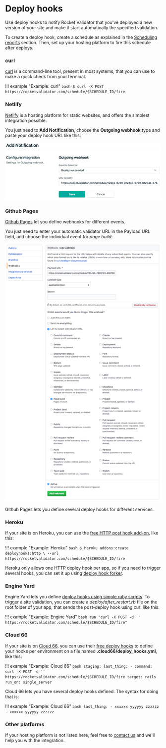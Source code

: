 # Deploy hooks

Use deploy hooks to notify Rocket Validator that you've deployed a new version of your site and make it start automatically the specified validation.

To create a deploy hook, create a schedule as explained in the [Scheduling reports](/scheduling) section. Then, set up your hosting platform to fire this schedule after deploys.

### curl

<a href="http://curl.haxx.se/" target="_blank">curl</a> is a command-line tool, present in most systems, that you can use to make a quick check from your terminal.

!!! example "Example: curl"
    ```bash
    $ curl -X POST https://rocketvalidator.com/schedule/$SCHEDULE_ID/fire
    ```

### Netlify

<a href="https://www.netlify.com/" target="_blank">Netlify</a> is a hosting platform for static websites, and offers the simplest integration possible.

You just need to <strong>Add Notification</strong>, choose the <strong>Outgoing webhook</strong> type and paste your deploy hook URL like this:

![Netlify screenshot](/img/schedules/netlify.png)

### Github Pages

<a href="https://pages.github.com/">Github Pages</a> let you define webhooks for different events.

You just need to enter your automatic validator URL in the Payload URL field, and choose the individual event for <i>page build</i>:

![Github pages screenshot](/img/schedules/github-pages.png)

Github Pages lets you define several deploy hooks for different services.

### Heroku

If your site is on Heroku, you can use the <a href="https://devcenter.heroku.com/deploy-hooks#http-post-hook" target="_blank">free HTTP post hook add-on</a>, like this:

!!! example "Example: Heroku"
    ```bash
    $ heroku addons:create deployhooks:http \
      --url https://rocketvalidator.com/schedule/$SCHEDULE_ID/fire
    ```

Heroku only allows one HTTP deploy hook per app, so if you need to trigger several hooks, you can set it up using <a href="https://github.com/deadlyicon/deploy-hook-forker" target="_blank">deploy hook forker</a>.

### Engine Yard

Engine Yard lets you define <a href="https://support.cloud.engineyard.com/entries/21016568-use-ruby-deploy-hooks">deploy hooks using simple ruby scripts</a>. To trigger a site validation, you can create a <i>deploy/after_restart.rb</i> file on the root folder of your app, that sends the post-deploy hook using curl like this:

!!! example "Example: Engine Yard"
    ```bash
    run "curl -X POST -d '' https://rocketvalidator.com/schedule/$SCHEDULE_ID/fire"
    ```

### Cloud 66

If your site is on <a href="http://cloud66.com" target="_blank">Cloud 66</a>, you can use their <a href="http://help.cloud66.com/deployment/deploy-hooks" target="_blank">free deploy hooks</a> to define your hooks per environment on a file named <strong>.cloud66/deploy_hooks.yml</strong>, like this:

!!! example "Example: Cloud 66"
    ```bash
    staging:
      last_thing:
        - command: curl -X POST -d '' https://rocketvalidator.com/schedule/$SCHEDULE_ID/fire
          target: rails
          run_on: single_server
    ```

<p>Cloud 66 lets you have several deploy hooks defined. The syntax for doing that is:</p>

!!! example "Example: Cloud 66"
    ```bash
    last_thing:
      - xxxxxx
        yyyyyy
        zzzzzz
      - xxxxxx
        yyyyyy
        zzzzzz
    ```

### Other platforms

If your hosting platform is not listed here, feel free to <a href="mailto:support@rocketvalidator.com">contact us</a> and we'll help you with the integration.

